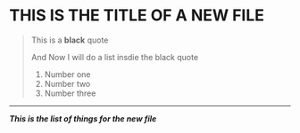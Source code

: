 # THIS IS THE TITLE OF A NEW FILE
> This is a **black** quote
>
> And Now I will do a list insdie the black quote
> 1. Number one
> 2. Number two
> 3. Number three
-----------
***This is the list of things for the new file***
